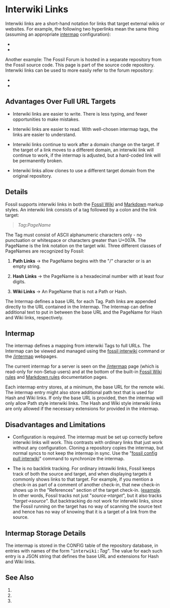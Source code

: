 # Interwiki Links

Interwiki links are a short-hand notation for links that target
external wikis or websites.  For example, the following two
hyperlinks mean the same thing (assuming an appropriate [intermap](#intermap)
configuration):

  * [](wikipedia:Interwiki_links)
  * [](https://en.wikipedia.org/wiki/Interwiki_links)

Another example:  The Fossil Forum is hosted in a separate repository
from the Fossil source code.  This page is part of the
source code repository.  Interwiki links can be used to more easily
refer to the forum repository:

  * [](forum:d5508c3bf44c6393df09c)
  * [](https://fossil-scm.org/forum/info/d5508c3bf44c6393df09c)

## Advantages Over Full URL Targets

  *  Interwiki links are easier to write.  There is less typing,
     and fewer opportunities to make mistakes.

  *  Interwiki links are easier to read.  With well-chosen
     intermap tags, the links are easier to understand.

  *  Interwiki links continue to work after a domain change on the
     target.  If the target of a link moves to a different domain,
     an interwiki link will continue to work, if the intermap is adjusted,
     but a hard-coded link will be permanently broken.

  *  Interwiki links allow clones to use a different target domain from the
     original repository.

## Details

Fossil supports interwiki links in both the 
[Fossil Wiki](/wiki_rules) and [Markdown](/md_rules) markup
styles. An interwiki link consists of a tag followed by a colon
and the link target:

> <i>Tag</i><b>:</b><i>PageName</i>

The Tag must consist of ASCII alphanumeric characters only - no
punctuation or whitespace or characters greater than U+007A.
The PageName is the link notation on the target wiki.
Three different classes of PageNames are recognized by Fossil:

  1.  <b>Path Links</b> &rarr; the PageName begins with the "/" character
      or is an empty string.

  2.  <b>Hash Links</b> &rarr; the PageName is a hexadecimal number with
      at least four digits.

  3.  <b>Wiki Links</b> &rarr; An PageName that is not a Path or Hash.

The Intermap defines a base URL for each Tag.  Path links are appended
directly to the URL contained in the Intermap.  The Intermap can define
additional text to put in between the base URL and the PageName for
Hash and Wiki links, respectively.

<a name="intermap"></a>
## Intermap

The intermap defines a mapping from interwiki Tags to full URLs.  The
Intermap can be viewed and managed using the [fossil interwiki][iwiki]
command or the [/intermap][imap] webpages.  

[iwiki]: /help?cmd=interwiki
[imap]: /intermap

The current intermap for a server is seen on the [/intermap][imap] page
(which is read-only for non-Setup users) and at the bottom of the built-in
[Fossil Wiki rules](/wiki_rules) and [Markdown rules](/md_rules)
documentation pages.

Each intermap entry stores, at a minimum, the base URL for the remote
wiki.  The intermap entry might also store additional path text that
is used for Hash and Wiki links.  If only the base URL is provided,
then the intermap will only allow Path style interwiki links.  The
Hash and Wiki style interwiki links are only allowed if the necessary
extensions for provided in the intermap.


## Disadvantages and Limitations

  *  Configuration is required.  The intermap must be set up correctly
     before interwiki links will work.  This contrasts with ordinary
     links that just work without any configuration.  Cloning a repository
     copies the intermap, but normal syncs to not keep the intermap in
     sync.  Use the "[fossil config pull interwiki][fcfg]" command to
     synchronize the intermap.

  *  The is no backlink tracking.  For ordinary intrawiki links, Fossil keeps
     track of both the source and target, and when displaying targets it
     commonly shows links to that target.  For example, if you mention a
     check-in as part of a comment of another check-in, that new check-in
     shows up in the "References" section of the target check-in.
     ([example](31af805348690958).  In other words, Fossil tracks not just
     "_source&rarr;target_", but it also tracks "_target&rarr;source_".
     But backtracking do not work for interwiki links, since the Fossil
     running on the target has no way of scanning the source text and
     hence has no way of knowing that it is a target of a link from the source.

[fcfg]: /help?cmd=config

## Intermap Storage Details

The intermap is stored in the CONFIG table of the repository database,
in entries with names of the form "<tt>interwiki:</tt><i>Tag</i>".  The
value for each such entry is a JSON string that defines the base URL
and extensions for Hash and Wiki links.

## See Also

  1. [](https://en.wikipedia.org/wiki/Interwiki_links)
  2. [](https://www.mediawiki.org/wiki/Manual:Interwiki)
  3. [](https://duckduckgo.com/?q=interwiki+links&ia=web)
